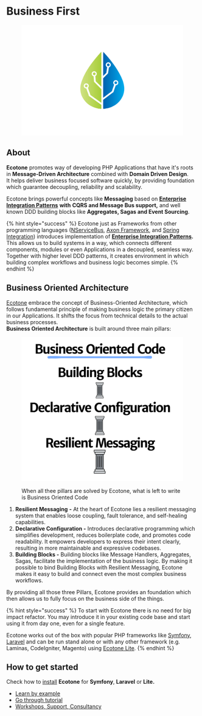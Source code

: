 # Business First

<figure><img src=".gitbook/assets/ecotone_logo_no_background (2).png" alt="" width="563"><figcaption></figcaption></figure>

## About

**Ecotone** promotes way of developing PHP Applications that have it's roots in **Message-Driven Architecture** combined with **Domain Driven Design**.\
It helps deliver business focused software quickly, by providing foundation which guarantee decoupling, reliability and scalability.

Ecotone brings powerful concepts like **Messaging** based on [**Enterprise Integration Patterns**](https://www.enterpriseintegrationpatterns.com/) **with** **CQRS and Message Bus support,** and well known DDD building blocks like **Aggregates, Sagas and Event Sourcing**.

{% hint style="success" %}
Ecotone just as Frameworks from other programming languages ([NServiceBus](https://particular.net/nservicebus), [Axon Framework](https://docs.axoniq.io/reference-guide/), and [Spring Integration](https://spring.io/projects/spring-integration)) introduces implementation of [**Enterprise Integration Patterns**](https://www.enterpriseintegrationpatterns.com/)**.** \
This allows us to build systems in a way, which connects different components, modules or even Applications in a decoupled, seamless way. Together with higher level DDD patterns, it creates environment in which building complex workflows and business logic becomes simple.
{% endhint %}

## Business Oriented Architecture

[Ecotone](https://blog.ecotone.tech/revolutionary-boa-framework-ecotone/) embrace the concept of Business-Oriented Architecture, which follows fundamental principle of making business logic the primary citizen in our Applications. It shifts the focus from technical details to the actual business processes. \
**Business Oriented Architecture** is built around three main pillars:

<figure><img src=".gitbook/assets/image (4).png" alt="" width="563"><figcaption><p>When all thee pillars are solved by Ecotone, what is left to write is Business Oriented Code</p></figcaption></figure>

1. **Resilient Messaging** **-** At the heart of Ecotone lies a resilient messaging system that enables loose coupling, fault tolerance, and self-healing capabilities.
2. **Declarative Configuration -** Introduces declarative programming which simplifies development, reduces boilerplate code, and promotes code readability. It empowers developers to express their intent clearly, resulting in more maintainable and expressive codebases.
3. **Building Blocks -** Building blocks like Message Handlers, Aggregates, Sagas, facilitate the implementation of the business logic. By making it possible to bind Building Blocks with Resilient Messaging, Ecotone makes it easy to build and connect even the most complex business workflows.

By providing all those three Pillars, Ecotone provides an foundation which then allows us to fully focus on the business side of the things.

{% hint style="success" %}
To start with Ecotone there is no need for big impact refactor. You may introduce it in your existing code base and start using it from day one, even for a single feature.&#x20;

Ecotone works out of the box with popular PHP frameworks like [Symfony](modules/symfony/symfony-ddd-cqrs-event-sourcing.md), [Laravel](modules/laravel/laravel-ddd-cqrs-event-sourcing.md) and can be run stand alone or with any other framework (e.g. Laminas, CodeIgniter, Magento) using [Ecotone Lite](modules/ecotone-lite/).
{% endhint %}

## How to get started

Check how to [install](install-php-service-bus.md) **Ecotone** for **Symfony**, **Laravel** or **Lite.**

* [Learn by example](quick-start-php-ddd-cqrs-event-sourcing/)
* [Go through tutorial](tutorial-php-ddd-cqrs-event-sourcing/)
* [Workshops, Support, Consultancy](other/contact-workshops-and-support.md)
